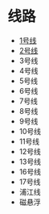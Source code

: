 # 线路

* [1号线](line/1.md)
* [2号线](line/2.md)
* 3号线
* 4号线
* 5号线
* 6号线
* 7号线
* 8号线
* 9号线
* 10号线
* 11号线
* 12号线
* 13号线
* 16号线
* 17号线
* 浦江线
* 磁悬浮